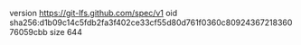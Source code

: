 version https://git-lfs.github.com/spec/v1
oid sha256:d1b09c14c5fdb2fa3f402ce33cf55d80d761f0360c8092436721836076059cbb
size 644
